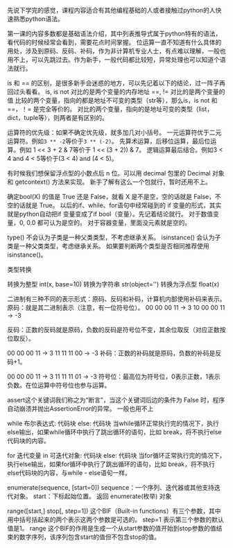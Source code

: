 先说下学完的感觉，课程内容适合有其他编程基础的人或者接触过python的人快速熟悉python语法。

第一课的内容多数都是基础语法介绍，其中列表推导式属于python特有的语法，看代码的时候经常会看到，需要花点时间掌握。
位运算一直不知道有什么具体的用处，涉及到原码、反码、补码，作为非计算机专业人士，有点难以理解，一般也用不上，可以先跳过去。作为新手，一般代码都比较短，异常处理也可以知道个语法就行。


is 和 == 的区别，是很多新手会迷惑的地方，可以先记着以下的结论，过一阵子再回过头看看。
is, is not 对比的是两个变量的内存地址
==, != 对比的是两个变量的值
比较的两个变量，指向的都是地址不可变的类型（str等），那么is，is not 和 ==，！= 是完全等价的。
对比的两个变量，指向的是地址可变的类型（list，dict，tuple等），则两者是有区别的。

运算符的优先级：如果不确定优先级，就多加几对小括号。
一元运算符优于二元运算符。例如`3 ** -2`等价于`3 ** (-2)`。
先算术运算，后移位运算，最后位运算。例如 1 << 3 + 2 & 7等价于 1 << (3 + 2)) & 7。
逻辑运算最后结合。例如3 < 4 and 4 < 5等价于(3 < 4) and (4 < 5)。

有时候我们想保留浮点型的小数点后 n 位。可以用 decimal 包里的 Decimal 对象和 getcontext() 方法来实现。
新手了解有这么一个包就行，暂时还用不上。


确定bool(X) 的值是 True 还是 False，就看 X 是不是空，空的话就是 False，不空的话就是 True。
以后的if、while、for语句中经常碰到的 if 变量的形式，其实就是python自动把if 变量变成了if bool（变量）。先记着结论就行。
对于数值变量，0, 0.0 都可认为是空的。
对于容器变量，里面没元素就是空的。

type() 不会认为子类是一种父类类型，不考虑继承关系。
isinstance() 会认为子类是一种父类类型，考虑继承关系。
如果要判断两个类型是否相同推荐使用 isinstance()。


类型转换

转换为整型 int(x, base=10)
转换为字符串 str(object='')
转换为浮点型 float(x)


二进制有三种不同的表示形式：原码、反码和补码，计算机内部使用补码来表示。
原码：就是其二进制表示（注意，有一位符号位）。
00 00 00 11 -> 3
10 00 00 11 -> -3

反码：正数的反码就是原码，负数的反码是符号位不变，其余位取反（对应正数按位取反）。

00 00 00 11 -> 3
11 11 11 00 -> -3
补码：正数的补码就是原码，负数的补码是反码+1。

00 00 00 11 -> 3
11 11 11 01 -> -3
符号位：最高位为符号位，0表示正数，1表示负数。在位运算中符号位也参与运算。

assert这个关键词我们称之为“断言”，当这个关键词后边的条件为 False 时，程序自动崩溃并抛出AssertionError的异常。
一般也用不上


while 布尔表达式:
    代码块
else:
    代码块
当while循环正常执行完的情况下，执行else输出，如果while循环中执行了跳出循环的语句，比如 break，将不执行else代码块的内容。

for 迭代变量 in 可迭代对象:
    代码块
else:
    代码块
当for循环正常执行完的情况下，执行else输出，如果for循环中执行了跳出循环的语句，比如 break，将不执行else代码块的内容，与while - else语句一样。

enumerate(sequence, [start=0])
sequence：一个序列、迭代器或其他支持迭代对象。
start：下标起始位置。
返回 enumerate(枚举) 对象

range([start,] stop[, step=1])
这个BIF（Built-in functions）有三个参数，其中用中括号括起来的两个表示这两个参数是可选的。
step=1 表示第三个参数的默认值是1。
range 这个BIF的作用是生成一个从start参数的值开始到stop参数的值结束的数字序列，该序列包含start的值但不包含stop的值。
